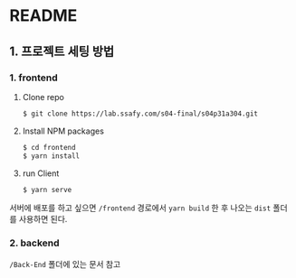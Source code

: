 # README



## 1. 프로젝트 세팅 방법

### 1. frontend

1. Clone repo

   ```bash
   $ git clone https://lab.ssafy.com/s04-final/s04p31a304.git
   ```

   

2. Install NPM packages

   ```bash
   $ cd frontend
   $ yarn install
   ```

   

3. run Client

   ```bash
   $ yarn serve
   ```

   

서버에 배포를 하고 싶으면 `/frontend` 경로에서 `yarn build` 한 후 나오는 `dist` 폴더를 사용하면 된다.

### 2. backend

`/Back-End` 폴더에 있는 문서 참고